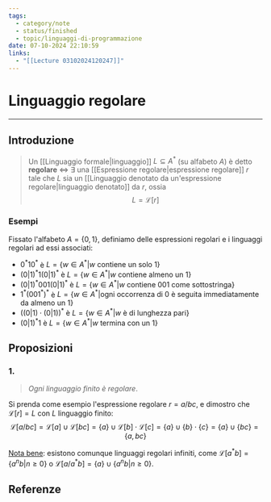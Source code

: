```yaml
---
tags:
  - category/note
  - status/finished
  - topic/linguaggi-di-programmazione
date: 07-10-2024 22:10:59
links:
  - "[[Lecture 03102024120247]]"
---
```

# Linguaggio regolare
---
## Introduzione
> Un [[Linguaggio formale|linguaggio]] $L \subseteq A^{*}$ (su alfabeto $A$) è detto **regolare** $\iff$ $\exists$ una [[Espressione regolare|espressione regolare]] $r$ tale che $L$ sia un [[Linguaggio denotato da un'espressione regolare|linguaggio denotato]] da $r$, ossia
> $$L = \mathscr{L}[r]$$

### Esempi
Fissato l'alfabeto $A = \{0, 1\}$, definiamo delle espressioni regolari e i linguaggi regolari ad essi associati:
- $0^{*}10^{*}$ è $L = \{w \in A^{*} | w \text{ contiene un solo 1}\}$
- $(0|1)^{*}1(0|1)^{*}$ è $L = \{w \in A^{*} | w \text{ contiene almeno un 1}\}$
- $(0|1)^{*}001(0|1)^{*}$ è $L = \{w \in A^{*} | w \text{ contiene 001 come sottostringa}\}$
- $1^{*}(001^{*})^{*}$ è $L = \{w \in A^{*} | \text{ogni occorrenza di 0 è seguita immediatamente da almeno un 1}\}$
- $((0|1)\cdot(0|1))^{*}$ è $L = \{w \in A^{*} | w \text{ è di lunghezza pari}\}$
- $(0|1)^{*}1$ è $L = \{w \in A^{*} | w \text{ termina con un 1}\}$

## Proposizioni
### 1.
> _Ogni linguaggio finito è regolare_.

Si prenda come esempio l'espressione regolare $r=a/bc$, e dimostro che $\mathscr{L}[r]=L$ con $L$ linguaggio finito:
$$\mathscr{L}[a/bc] = \mathscr{L}[a] \cup \mathscr{L}[bc] = \{a\} \cup \mathscr{L}[b]\cdot\mathscr{L}[c] = \{a\} \cup \{b\} \cdot \{c\} = \{a\} \cup \{bc\} = \{a, bc\}$$

<u>Nota bene</u>: esistono comunque linguaggi regolari infiniti, come $\mathscr{L}[a^{*}b] = \{a^{n}b | n \geq 0\}$ o $\mathscr{L}[a/a^{*}b] = \{a\} \cup \{a^{n}b | n \geq 0\}$.

## Referenze